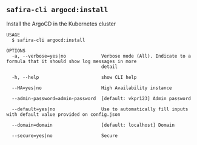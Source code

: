 <!-- order:4 -->
<!-- PLEASE! Don't edit this file, auto generated! -->

## `safira-cli argocd:install`

Install the ArgoCD in the Kubernetes cluster

```
USAGE
  $ safira-cli argocd:install

OPTIONS
  -a, --verbose=yes|no             Verbose mode (All). Indicate to a formula that it should show log messages in more
                                   detail

  -h, --help                       show CLI help

  --HA=yes|no                      High Availability instance

  --admin-password=admin-password  [default: vkpr123] Admin password

  --default=yes|no                 Use to automatically fill inputs with default value provided on config.json

  --domain=domain                  [default: localhost] Domain

  --secure=yes|no                  Secure
```
